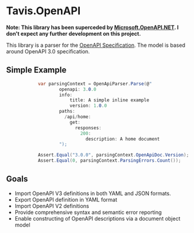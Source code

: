 # Tavis.OpenAPI

**Note: This library has been superceded by [Microsoft.OpenAPI.NET](https://github.com/Microsoft/OpenAPI.NET).  I don't expect any further development on this project.**

This library is a parser for the [OpenAPI Specification](https://openapis.org/).  The model is based around OpenAPI 3.0 specification.

## Simple Example

```csharp
            var parsingContext = OpenApiParser.Parse(@"
                    openapi: 3.0.0
                    info:
                        title: A simple inline example
                        version: 1.0.0
                    paths:
                      /api/home:
                        get:
                          responses:
                            200:
                              description: A home document
                    ");

            Assert.Equal("3.0.0", parsingContext.OpenApiDoc.Version);
            Assert.Equal(0, parsingContext.ParsingErrors.Count());
```

## Goals

- Import OpenAPI V3 definitions in both YAML and JSON formats.
- Export OpenAPI definition in YAML format
- Import OpenAPI V2 definitions
- Provide comprehensive syntax and semantic error reporting 
- Enable constructing of OpenAPI descriptions via a document object model
